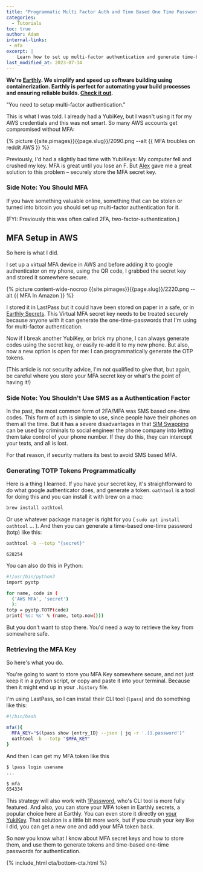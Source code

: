 ```yaml
---
title: "Programmatic Multi Factor Auth and Time Based One Time Passwords"
categories:
  - Tutorials
toc: true
author: Adam
internal-links:
 - mfa
excerpt: |
    Learn how to set up multi-factor authentication and generate time-based one-time passwords programmatically using MFA secret keys. Discover different methods for securely storing and retrieving MFA keys, including using LastPass, 1Password, Earthly secrets, or even your YubiKey.
last_modified_at: 2023-07-14
---
```

**We're [Earthly](https://earthly.dev/). We simplify and speed up software building using containerization. Earthly is perfect for automating your build processes and ensuring reliable builds. [Check it out](/).**

"You need to setup multi-factor authentication."

This is what I was told. I already had a YubiKey, but I wasn't using it for my AWS credentials and this was not smart. So many AWS accounts get compromised without MFA:

<div class="wide">
{% picture {{site.pimages}}{{page.slug}}/2090.png --alt {{ MFA troubles on reddit AWS }} %}
</div>

Previously, I'd had a slightly bad time with YubiKeys: My computer fell and crushed my key. MFA is great until you lose an F. But [Alex](/blog/authors/alex/) gave me a great solution to this problem – securely store the MFA secret key.

<div class="notice--info">

### Side Note: You Should MFA

If you have something valuable online, something that can be stolen or turned into bitcoin you should set up multi-factor authentication for it.

(FYI: Previously this was often called 2FA, two-factor-authentication.)
</div>

## MFA Setup in AWS

So here is what I did.

I set up a virtual MFA device in AWS and before adding it to google authenticator on my phone, using the QR code, I grabbed the secret key and stored it somewhere secure.  

{% picture content-wide-nocrop {{site.pimages}}{{page.slug}}/2220.png --alt {{ MFA In Amazon }} %}

I stored it in LastPass but it could have been stored on paper in a safe, or in [Earthly Secrets](https://docs.earthly.dev/docs/guides/cloud-secrets). This Virtual MFA secret key needs to be treated securely because anyone with it can generate the one-time-passwords that I'm using for multi-factor authentication.

Now if I break another YubiKey, or brick my phone, I can always generate codes using the secret key, or easily re-add it to my new phone. But also, now a new option is open for me: I can programmatically generate the OTP tokens.

(This article is not security advice, I'm not qualified to give that, but again, be careful where you store your MFA secret key or what's the point of having it!)

<div class="notice--info">

### Side Note: You Shouldn't Use SMS as a Authentication Factor

In the past, the most common form of 2FA/MFA was SMS based one-time codes. This form of auth is simple to use, since people have their phones on them all the time. But it has a severe disadvantages in that [SIM Swapping](https://blog.mozilla.org/en/internet-culture/mozilla-explains/mozilla-explains-sim-swapping/) can be used by criminals to social engineer the phone company into letting them take control of your phone number. If they do this, they can intercept your texts, and all is lost.

For that reason, if security matters its best to avoid SMS based MFA.
</div>

### Generating TOTP Tokens Programmatically

Here is a thing I learned. If you have your secret key, it's straightforward to do what google authenticator does, and generate a token. `oathtool` is a tool for doing this and you can install it with brew on a mac:

~~~{.bash caption=">_"}
brew install oathtool
~~~

Or use whatever package manager is right for you ( `sudo apt install oathtool` ... ). And then you can generate a time-based one-time password (totp) like this:

~~~{.bash caption=">_"}
oathtool -b --totp "{secret}"
~~~

~~~{.merge-code}
628254
~~~

You can also do this in Python:

~~~{.bash caption=">_"}
#!/usr/bin/python3
import pyotp

for name, code in (
  ('AWS MFA', 'secret')
  ): 
totp = pyotp.TOTP(code)
print('%s: %s' % (name, totp.now()))
~~~

But you don't want to stop there. You'd need a way to retrieve the key from somewhere safe.

### Retrieving the MFA Key

So here's what you do.

You're going to want to store you MFA Key somewhere secure, and not just keep it in a python script, or copy and paste it into your terminal. Because then it might end up in your `.history` file.

I'm using LastPass, so I can install their CLI tool (`lpass`) and do something like this:

~~~{.bash caption="mfa.sh"}
#!/bin/bash

mfa(){
  MFA_KEY="$(lpass show {entry_ID} --json | jq -r '.[].password')"
  oathtool -b --totp "$MFA_KEY"
}
~~~

And then I can get my MFA token like this

~~~{.bash caption=">_"}
$ lpass login usename 
...
~~~

~~~{.bash .merge-code caption=">_"}
$ mfa
654334
~~~

This strategy will also work with [1Password](https://app-updates.agilebits.com/product_history/CLI2), who's CLI tool is more fully featured. And also, you can store your MFA token in Earthly secrets, a popular choice here at Earthly. You can even store it directly on [your YukiKey](https://scalesec.com/blog/why-your-yubikey-wont-work-with-aws-cli/). That solution is a little bit more work, but if you crush your key like I did, you can get a new one and add your MFA token back.

So now you know what I know about MFA secret keys and how to store them, and use them to generate tokens and time-based one-time passwords for authentication.

{% include_html cta/bottom-cta.html %}
